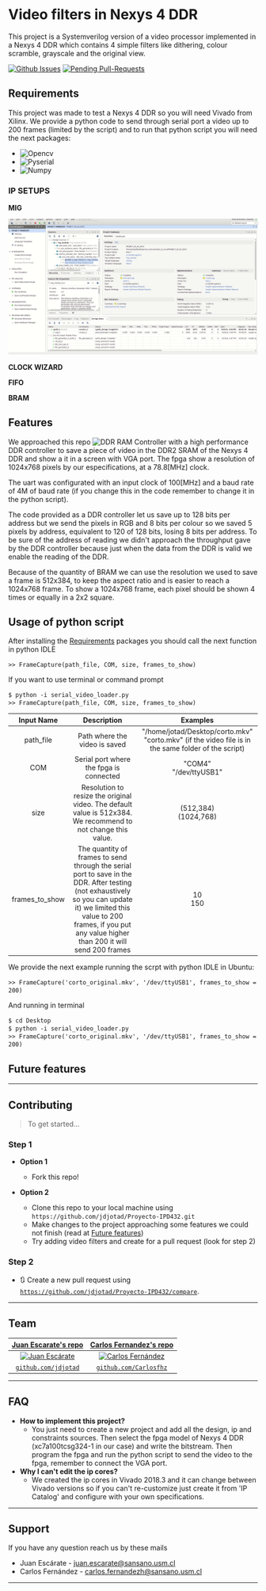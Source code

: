 # Video filters in Nexys 4 DDR
This project is a Systemverilog version of a video processor implemented in a Nexys 4 DDR which contains 4 simple filters like dithering, colour scramble, grayscale and the original view. 


[![Github Issues](http://githubbadges.herokuapp.com/badges/badgerbadgerbadger/issues.svg?style=flat-square)](https://github.com/jdjotad/Proyecto-IPD432/issues) [![Pending Pull-Requests](http://githubbadges.herokuapp.com/badges/badgerbadgerbadger/pulls.svg?style=flat-square)](https://github.com/jdjotad/Proyecto-IPD432/pulls)


## Requirements
This project was made to test a Nexys 4 DDR so you will need Vivado from Xilinx. We provide a python code to send through serial port a video up to 200 frames (limited by the script) and to run that python script you will need the next packages:
- ![Opencv](https://pypi.org/project/opencv-python/)
- ![Pyserial](https://github.com/pyserial/pyserial)
- ![Numpy](https://pypi.org/project/numpy/#description)

### IP SETUPS

**MIG**

![Recordit GIF](https://github.com/jdjotad/Proyecto-IPD432/blob/master/video_mig.gif)

**CLOCK WIZARD**

**FIFO**

**BRAM**


## Features
We approached this repo ![DDR RAM Controller](https://github.com/alonsorb/ddr-ram-controller-mig) with a high performance DDR controller to save a piece of video in the DDR2 SRAM of the Nexys 4 DDR and show a it in a screen with VGA port. The fpga show a resolution of 1024x768 pixels by our especifications, at a 78.8[MHz] clock. 

The uart was configurated with an input clock of 100[MHz] and a baud rate of 4M of baud rate (if you change this in the code remember to change it in the python script).

The code provided as a DDR controller let us save up to 128 bits per address but we send the pixels in RGB and 8 bits per colour so we saved 5 pixels by address, equivalent to 120 of 128 bits, losing 8 bits per address. To be sure of the address of reading we didn't approach the throughput gave by the DDR controller because just when the data from the DDR is valid we enable the reading of the DDR.

Because of the quantity of BRAM we can use the resolution we used to save a frame is 512x384, to keep the aspect ratio and is easier to reach a 1024x768 frame. To show a 1024x768 frame, each pixel should be shown 4 times or equally in a 2x2 square.


## Usage of python script
After installing the [Requirements](#requirements) packages you should call the next function in python IDLE 
```shell
>> FrameCapture(path_file, COM, size, frames_to_show)
```
If you want to use terminal or command prompt
```shell
$ python -i serial_video_loader.py
>> FrameCapture(path_file, COM, size, frames_to_show)
```

|Input Name|Description|Examples|
|:------------:|:---------:|:-------------:|
|path_file|Path where the video is saved|"/home/jotad/Desktop/corto.mkv"<br>"corto.mkv" (if the video file is in the same folder of the script)|
|COM|Serial port where the fpga is connected|"COM4"<br>"/dev/ttyUSB1"|
|size|Resolution to resize the original video. The default value is 512x384. We recommend to not change this value.|(512,384)<br>(1024,768)|
|frames_to_show|The quantity of frames to send through the serial port to save in the DDR. After testing (not exhaustively so you can update it) we limited this value to 200 frames, if you put any value higher than 200 it will send 200 frames|10<br>150|

We provide the next example running the scrpt with python IDLE in Ubuntu:
```shell
>> FrameCapture('corto_original.mkv', '/dev/ttyUSB1', frames_to_show = 200)
```
And running in terminal
```shell
$ cd Desktop
$ python -i serial_video_loader.py
>> FrameCapture('corto_original.mkv', '/dev/ttyUSB1', frames_to_show = 200)
```
## Future features

---

## Contributing

> To get started...

### Step 1

- **Option 1**
    - Fork this repo!

- **Option 2**
    - Clone this repo to your local machine using `https://github.com/jdjotad/Proyecto-IPD432.git`
    - Make changes to the project approaching some features we could not finish (read at [Future features](#future-features))
    - Try adding video filters and create for a pull request (look for step 2)
    

### Step 2

- 🔃 Create a new pull request using <a href="https://github.com/jdjotad/Proyecto-IPD432/compare" target="_blank">`https://github.com/jdjotad/Proyecto-IPD432/compare`</a>.

---

## Team


| <a href="https://github.com/jdjotad" target="_blank">**Juan Escarate's repo**</a> | <a href="https://github.com/Carlosfhz" target="_blank">**Carlos Fernandez's repo**</a> | 
| :---: |:---:|
| [![Juan Escárate](https://github.com/github.png?size=40)](https://github.com/jdjotad)    | [![Carlos Fernández](https://github.com/github.png?size=40)](https://github.com/Carlosfhz) |
| <a href="https://github.com/jdjotad" target="_blank">`github.com/jdjotad`</a> | <a href="https://github.com/Carlosfhz" target="_blank">`github.com/Carlosfhz`</a> |


---

## FAQ

- **How to implement this project?**
    - You just need to create a new project and add all the design, ip and constraints sources. Then select the fpga model of Nexys 4 DDR (xc7a100tcsg324-1 in our case) and write the bitstream. Then program the fpga and run the python script to send the video to the fpga, remember to connect the VGA port.
- **Why I can't edit the ip cores?**
    - We created the ip cores in Vivado 2018.3 and it can change between Vivado versions so if you can't re-customize just create it from 'IP Catalog' and configure with your own specifications.

---

## Support

If you have any question reach us by these mails

- Juan Escárate - juan.escarate@sansano.usm.cl
- Carlos Fernández - carlos.fernandezh@sansano.usm.cl

---
